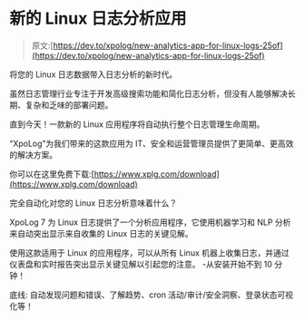 # 新的 Linux 日志分析应用

> 原文:[https://dev.to/xpolog/new-analytics-app-for-linux-logs-25of](https://dev.to/xpolog/new-analytics-app-for-linux-logs-25of)

将您的 Linux 日志数据带入日志分析的新时代。

虽然日志管理行业专注于开发高级搜索功能和简化日志分析，但没有人能够解决长期、复杂和乏味的部署问题。

直到今天！一款新的 Linux 应用程序将自动执行整个日志管理生命周期。

“XpoLog”为我们带来的这款应用为 IT、安全和运营管理员提供了更简单、更高效的解决方案。

你可以在这里免费下载:[https://www.xplg.com/download](https://www.xplg.com/download)

完全自动化对您的 Linux 日志分析意味着什么？

XpoLog 7 为 Linux 日志提供了一个分析应用程序，它使用机器学习和 NLP 分析来自动突出显示来自收集的 Linux 日志的关键见解。

使用这款适用于 Linux 的应用程序，可以从所有 Linux 机器上收集日志，并通过仪表盘和实时报告突出显示关键见解以引起您的注意。
-从安装开始不到 10 分钟！

底线:
自动发现问题和错误、了解趋势、cron 活动/审计/安全洞察、登录状态可视化等！